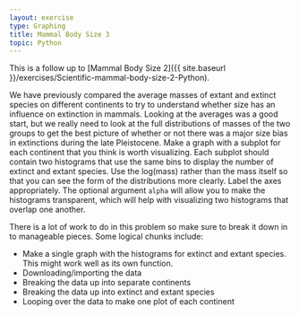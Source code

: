 ```yaml
---
layout: exercise
type: Graphing
title: Mammal Body Size 3
topic: Python
---
```


This is a follow up to [Mammal Body Size 2]({{ site.baseurl }}/exercises/Scientific-mammal-body-size-2-Python).

We have previously compared the average masses of extant and extinct species on
different continents to try to understand whether size has an influence on
extinction in mammals. Looking at the averages was a good start, but we really
need to look at the full distributions of masses of the two groups to get the
best picture of whether or not there was a major size bias in extinctions during
the late Pleistocene. Make a graph with a subplot for each continent that you
think is worth visualizing. Each subplot should contain two histograms that use
the same bins to display the number of extinct and extant species. Use the
log(mass) rather than the mass itself so that you can see the form of the
distributions more clearly. Label the axes appropriately. The optional argument
`alpha` will allow you to make the histograms transparent, which will help with
visualizing two histograms that overlap one another.

There is a lot of work to do in this problem so make sure to break it down in to
manageable pieces. Some logical chunks include:

* Make a single graph with the histograms for extinct and extant species. This
  might work well as its own function.
* Downloading/importing the data
* Breaking the data up into separate continents
* Breaking the data up into extinct and extant species
* Looping over the data to make one plot of each continent
